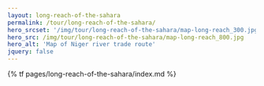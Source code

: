 ```yaml
---
layout: long-reach-of-the-sahara
permalink: /tour/long-reach-of-the-sahara/
hero_srcset: '/img/tour/long-reach-of-the-sahara/map-long-reach_300.jpg 300w, /img/tour/long-reach-of-the-sahara/map-long-reach_800.jpg 600w'
hero_src: /img/tour/long-reach-of-the-sahara/map-long-reach_800.jpg
hero_alt: 'Map of Niger river trade route'
jquery: false
---
```

{% tf pages/long-reach-of-the-sahara/index.md %}
